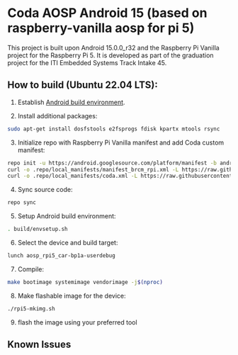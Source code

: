 # Coda AOSP Android 15 (based on raspberry-vanilla aosp for pi 5)


This project is built upon Android 15.0.0_r32 and the Raspberry Pi Vanilla project for the Raspberry Pi 5. It is developed as part of the graduation project for the ITI Embedded Systems Track Intake 45.

## How to build (Ubuntu 22.04 LTS):

1. Establish [Android build environment](https://source.android.com/docs/setup/start/requirements).

2. Install additional packages:

```bash
sudo apt-get install dosfstools e2fsprogs fdisk kpartx mtools rsync
```

3. Initialize repo with Raspberry Pi Vanilla manifest and add Coda custom manifest:

```bash
repo init -u https://android.googlesource.com/platform/manifest -b android-15.0.0_r32 --depth=1
curl -o .repo/local_manifests/manifest_brcm_rpi.xml -L https://raw.githubusercontent.com/raspberry-vanilla/android_local_manifest/android-15.0/manifest_brcm_rpi.xml --create-dirs
curl -o .repo/local_manifests/coda.xml -L https://raw.githubusercontent.com/Coda-ITI/android_local_manifest/main/manifest_coda.xml --create-dirs

```

4. Sync source code:

```bash
repo sync
```

5. Setup Android build environment:

```bash
. build/envsetup.sh
```

6. Select the device and build target:

```bash
lunch aosp_rpi5_car-bp1a-userdebug
```

7. Compile:

```bash
make bootimage systemimage vendorimage -j$(nproc)
```

8. Make flashable image for the device:

```bash
./rpi5-mkimg.sh
```

9. flash the image using your preferred tool

## Known Issues


